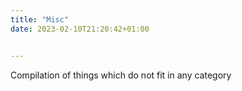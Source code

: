 ```yaml
---
title: "Misc"
date: 2023-02-10T21:20:42+01:00


---
```


Compilation of things which do not fit in any category